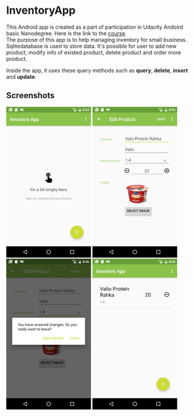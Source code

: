 # InventoryApp
This Android app is created as a part of participation in Udacity Andoird basic Nanodegree.
Here is the link to the [course](https://www.udacity.com/course/android-basics-nanodegree-by-google--nd803).  
The purpose of this app is to help managing inventory for small business.
Sqlitedatabase is used to store data.
It's possible for user to add new product, modify info of existed product, delete product and order more product.

Inside the app, it uses these query methods such as **query**, **delete**, **insert** and **update**.

## Screenshots

<img width="45%" src="screenshots/screen1.png" />

<img width="45%" src="screenshots/screen2.png" />

<img width="45%" src="screenshots/screen3.png" />

<img width="45%" src="screenshots/screen4.png" />
